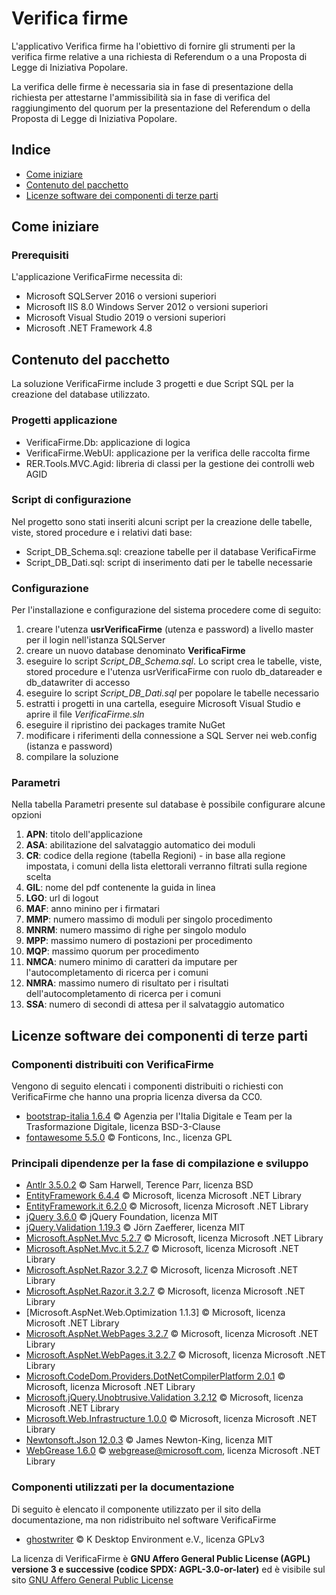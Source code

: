 # Verifica firme

L'applicativo Verifica firme ha l'obiettivo di fornire gli strumenti per la verifica firme relative a una richiesta di Referendum o a una Proposta di Legge di Iniziativa Popolare.

La verifica delle firme è necessaria sia in fase di presentazione della richiesta per attestarne l'ammissibilità sia in fase di verifica del raggiungimento del quorum per la presentazione del Referendum o della Proposta di Legge di Iniziativa Popolare.


## Indice

- [Come iniziare](#comeiniziare)
- [Contenuto del pacchetto](#contenutopacchetto)
- [Licenze software dei componenti di terze parti](#licenzesoftware)

## <a name="comeiniziare"/>Come iniziare
### Prerequisiti
L'applicazione VerificaFirme necessita di:
- Microsoft SQLServer 2016 o versioni superiori
- Microsoft IIS 8.0 Windows Server 2012 o versioni superiori
- Microsoft Visual Studio 2019 o versioni superiori
- Microsoft .NET Framework 4.8

## <a name="contenutopacchetto"/>Contenuto del pacchetto
La soluzione VerificaFirme include 3 progetti e due Script SQL per la creazione del database utilizzato.

### Progetti applicazione
- VerificaFirme.Db: applicazione di logica
- VerificaFirme.WebUI: applicazione per la verifica delle raccolta firme
- RER.Tools.MVC.Agid: libreria di classi per la gestione dei controlli web AGID

### Script di configurazione
Nel progetto sono stati inseriti alcuni script per la creazione delle tabelle, viste, stored procedure e i relativi dati base:
- Script_DB_Schema.sql: creazione tabelle per il database VerificaFirme
- Script_DB_Dati.sql: script di inserimento dati per le tabelle necessarie


### Configurazione
Per l'installazione e configurazione del sistema procedere come di seguito:

1. creare l'utenza **usrVerificaFirme** (utenza e password) a livello master per il login nell'istanza SQLServer
2. creare un nuovo database denominato **VerificaFirme**
3. eseguire lo script *Script_DB_Schema.sql*. Lo script crea le tabelle, viste, stored procedure e l'utenza usrVerificaFirme con ruolo db_datareader e db_datawriter di accesso
4. eseguire lo script *Script_DB_Dati.sql* per popolare le tabelle necessario
5. estratti i progetti in una cartella, eseguire Microsoft Visual Studio e aprire il file *VerificaFirme.sln*
9. eseguire il ripristino dei packages tramite NuGet
10.	modificare i riferimenti della connessione a SQL Server nei web.config (istanza e password)
11.	compilare la soluzione

### Parametri
Nella tabella Parametri presente sul database è possibile configurare alcune opzioni

1. **APN**: titolo dell'applicazione
2. **ASA**: abilitazione del salvataggio automatico dei moduli
3. **CR**: codice della regione (tabella Regioni) - in base alla regione impostata, i comuni della lista elettorali verranno filtrati sulla regione scelta
4. **GIL**: nome del pdf contenente la guida in linea
5. **LGO**: url di logout
6. **MAF**: anno minino per i firmatari
7. **MMP**: numero massimo di moduli per singolo procedimento
8. **MNRM**: numero massimo di righe per singolo modulo
9. **MPP**: massimo numero di postazioni per procedimento
10. **MQP**: massimo quorum per procedimento
11. **NMCA**: numero minimo di caratteri da imputare per l'autocompletamento di ricerca per i comuni
12. **NMRA**: massimo numero di risultato per i risultati dell'autocompletamento di ricerca per i comuni
13. **SSA**: numero di secondi di attesa per il salvataggio automatico



## <a name="licenzesoftware"/>Licenze software dei componenti di terze parti

### Componenti distribuiti con VerificaFirme
Vengono di seguito elencati i componenti distribuiti o richiesti con VerificaFirme che hanno una propria licenza diversa da CC0.

- [bootstrap-italia 1.6.4](https://italia.github.io/bootstrap-italia/) ©
Agenzia per l'Italia Digitale e Team per la Trasformazione Digitale, licenza BSD-3-Clause
- [fontawesome 5.5.0](https://fontawesome.com/) © Fonticons, Inc., licenza GPL

### Principali dipendenze per la fase di compilazione e sviluppo
- [Antlr 3.5.0.2](https://github.com/antlr/antlrcs) © Sam Harwell, Terence Parr, licenza BSD
- [EntityFramework 6.4.4](https://github.com/dotnet/ef6/wiki) © Microsoft, licenza Microsoft .NET Library
- [EntityFramework.it 6.2.0](https://github.com/dotnet/ef6/wiki) © Microsoft, licenza Microsoft .NET Library
- [jQuery 3.6.0](https://jquery.com/) © jQuery Foundation, licenza MIT
- [jQuery.Validation 1.19.3](https://jqueryvalidation.org/) © Jörn Zaefferer, licenza MIT
- [Microsoft.AspNet.Mvc 5.2.7](https://www.asp.net/web-pages) © Microsoft, licenza Microsoft .NET Library
- [Microsoft.AspNet.Mvc.it 5.2.7](https://www.asp.net/web-pages) © Microsoft, licenza Microsoft .NET Library
- [Microsoft.AspNet.Razor 3.2.7](https://www.asp.net/web-pages) © Microsoft, licenza Microsoft .NET Library
- [Microsoft.AspNet.Razor.it 3.2.7](https://www.asp.net/web-pages) © Microsoft, licenza Microsoft .NET Library
- [Microsoft.AspNet.Web.Optimization 1.1.3] © Microsoft, licenza Microsoft .NET Library
- [Microsoft.AspNet.WebPages 3.2.7](https://www.asp.net/web-pages) © Microsoft, licenza Microsoft .NET Library
- [Microsoft.AspNet.WebPages.it 3.2.7](https://www.asp.net/web-pages) © Microsoft, licenza Microsoft .NET Library
- [Microsoft.CodeDom.Providers.DotNetCompilerPlatform 2.0.1](https://www.asp.net) © Microsoft, licenza Microsoft .NET Library
- [Microsoft.jQuery.Unobtrusive.Validation 3.2.12](https://www.asp.net) © Microsoft, licenza Microsoft .NET Library
- [Microsoft.Web.Infrastructure 1.0.0](https://www.asp.net) © Microsoft, licenza Microsoft .NET Library
- [Newtonsoft.Json 12.0.3](https://www.newtonsoft.com/json) © James Newton-King, licenza MIT
- [WebGrease 1.6.0](http://webgrease.codeplex.com/) © webgrease@microsoft.com, licenza Microsoft .NET Library


### Componenti utilizzati per la documentazione

Di seguito è elencato il componente utilizzato per il sito della documentazione, ma non ridistribuito nel software VerificaFirme

- [ghostwriter](https://ghostwriter.kde.org/it/) © K Desktop Environment e.V., licenza GPLv3

La licenza di VerificaFirme è **GNU Affero General Public License (AGPL) versione 3 e successive (codice SPDX: AGPL-3.0-or-later)** ed è visibile sul sito [GNU Affero General Public License](https://www.gnu.org/licenses/agpl-3.0.html)

